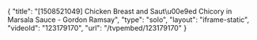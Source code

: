 {
    "title": "[1508521049] Chicken Breast and Saut\u00e9ed Chicory in Marsala Sauce - Gordon Ramsay",
    "type": "solo",
    "layout": "iframe-static",
    "videoId": "123179170",
    "url": "\/tvpembed\/123179170"
}